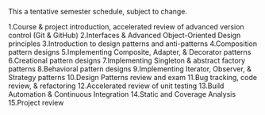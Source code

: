 This a tentative semester schedule, subject to change.

1.Course & project introduction, accelerated review of advanced version control (Git & GitHub)
2.Interfaces & Advanced Object-Oriented Design principles
3.Introduction to design patterns and anti-patterns
4.Composition pattern designs
5.Implementing Composite, Adapter, & Decorator patterns
6.Creational pattern designs
7.Implementing Singleton & abstract factory patterns
8.Behavioral pattern designs
9.Implementing Iterator, Observer, & Strategy patterns
10.Design Patterns review and exam
11.Bug tracking, code review, & refactoring
12.Accelerated review of unit testing
13.Build Automation & Continuous Integration
14.Static and Coverage Analysis
15.Project review
